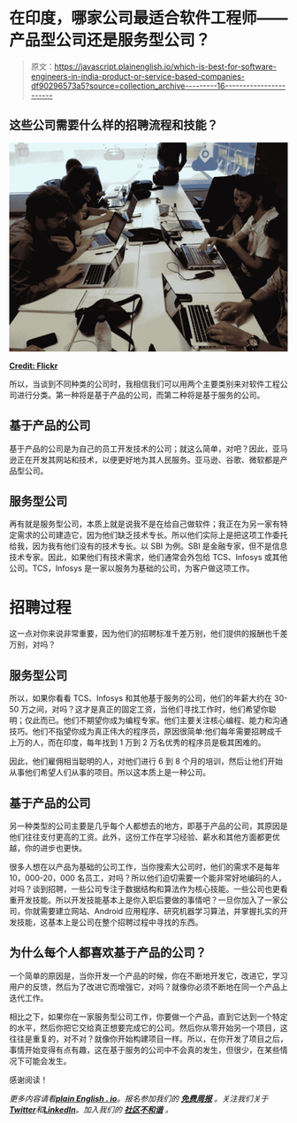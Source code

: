 # 在印度，哪家公司最适合软件工程师——产品型公司还是服务型公司？

> 原文：<https://javascript.plainenglish.io/which-is-best-for-software-engineers-in-india-product-or-service-based-companies-df90296573a5?source=collection_archive---------16----------------------->

## 这些公司需要什么样的招聘流程和技能？

![](img/d478eb110f135c6eef5e71b1ce5ac075.png)

[**Credit: Flickr**](https://www.google.com/url?sa=i&url=https%3A%2F%2Fwww.flickr.com%2Fphotos%2Fatalaya%2F8665197773&psig=AOvVaw2upEWGV_VDUf_D9aewS7gH&ust=1646986033587000&source=images&cd=vfe&ved=0CA0Q3YkBahcKEwiosaaki7v2AhUAAAAAHQAAAAAQAw)

所以，当谈到不同种类的公司时，我相信我们可以用两个主要类别来对软件工程公司进行分类。第一种将是基于产品的公司，而第二种将是基于服务的公司。

## 基于产品的公司

基于产品的公司是为自己的员工开发技术的公司；就这么简单，对吧？因此，亚马逊正在开发其网站和技术，以便更好地为其人民服务。亚马逊、谷歌、微软都是产品型公司。

## 服务型公司

再有就是服务型公司，本质上就是说我不是在给自己做软件；我正在为另一家有特定需求的公司建造它，因为他们缺乏技术专长。所以他们实际上是把这项工作委托给我，因为我有他们没有的技术专长。以 SBI 为例。SBI 是金融专家，但不是信息技术专家。因此，如果他们有技术需求，他们通常会外包给 TCS、Infosys 或其他公司。TCS，Infosys 是一家以服务为基础的公司，为客户做这项工作。

# 招聘过程

这一点对你来说非常重要，因为他们的招聘标准千差万别，他们提供的报酬也千差万别，对吗？

## 服务型公司

所以，如果你看看 TCS、Infosys 和其他基于服务的公司，他们的年薪大约在 30-50 万之间，对吗？这才是真正的固定工资，当他们寻找工作时，他们希望你聪明；仅此而已。他们不期望你成为编程专家。他们主要关注核心编程、能力和沟通技巧。他们不指望你成为真正伟大的程序员，原因很简单:他们每年需要招聘成千上万的人，而在印度，每年找到 1 万到 2 万名优秀的程序员是极其困难的。

因此，他们雇佣相当聪明的人，对他们进行 6 到 8 个月的培训，然后让他们开始从事他们希望人们从事的项目。所以这本质上是一种公司。

## 基于产品的公司

另一种类型的公司主要是几乎每个人都想去的地方，即基于产品的公司，其原因是他们往往支付更高的工资。此外，这份工作在学习经验、薪水和其他方面都更优越，你的进步也更快。

很多人想在以产品为基础的公司工作，当你搜索大公司时，他们的需求不是每年 10，000-20，000 名员工，对吗？所以他们迫切需要一个能非常好地编码的人，对吗？谈到招聘，一些公司专注于数据结构和算法作为核心技能。一些公司也更看重开发技能。所以开发技能基本上是你入职后要做的事情吧？一旦你加入了一家公司，你就需要建立网站、Android 应用程序、研究机器学习算法，并掌握扎实的开发技能，这基本上是公司在整个招聘过程中寻找的东西。

## 为什么每个人都喜欢基于产品的公司？

一个简单的原因是，当你开发一个产品的时候，你在不断地开发它，改进它，学习用户的反馈，然后为了改进它而增强它，对吗？就像你必须不断地在同一个产品上迭代工作。

相比之下，如果你在一家服务型公司工作，你要做一个产品，直到它达到一个特定的水平，然后你把它交给真正想要完成它的公司。然后你从零开始另一个项目，这往往是重复的，对不对？就像你开始构建项目一样。所以，在你开发了项目之后，事情开始变得有点有趣，这在基于服务的公司中不会真的发生，但很少，在某些情况下可能会发生。

感谢阅读！

*更多内容请看*[***plain English . io***](https://plainenglish.io/)*。报名参加我们的* [***免费周报***](http://newsletter.plainenglish.io/) *。关注我们关于*[***Twitter***](https://twitter.com/inPlainEngHQ)*和*[***LinkedIn***](https://www.linkedin.com/company/inplainenglish/)*。加入我们的* [***社区不和谐***](https://discord.gg/GtDtUAvyhW) *。*